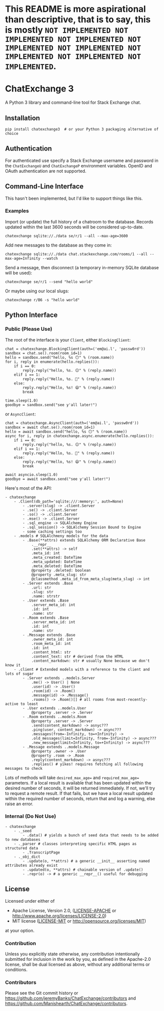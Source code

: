 # This README is more aspirational than descriptive, that is to say, this is mostly `NOT IMPLEMENTED NOT IMPLEMENTED NOT IMPLEMENTED NOT IMPLEMENTED NOT IMPLEMENTED NOT IMPLEMENTED NOT IMPLEMENTED NOT IMPLEMENTED`.

ChatExchange 3
==============

A Python 3 library and command-line tool for Stack Exchange chat.

## Installation

```
pip install chatexchange3  # or your Python 3 packaging alternative of choice
```

## Authentication

For authenticated use specify a Stack Exchange username and password in
the `ChatExchangeU` and `ChatExchangeP` environment variables. OpenID and
OAuth authentication are not supported.

## Command-Line Interface

This hasn't been implemented, but I'd like to support things like this.

### Examples

Import (or update) the full history of a chatroom to the database.
Records updated within the last 3600 seconds will be considered up-to-date.

```
chatexchange sqlite://./data se/r/1 --all --max-age=3600
```

Add new messages to the database as they come in:

```
chatexchange sqlite://./data chat.stackexchange.com/rooms/1 --all --max-age=Infinity --watch
```

Send a message, then disconnect (a temporary in-memory SQLite database will be used):

```
chatexchange se/r/1 --send "hello world"
```

Or maybe using our local slugs:

```
chatexchange r/B6 -s "hello world"
```

## Python Interface

### Public (Please Use)

The root of the interface is your `Client`, either `BlockingClient`:

```
chat = chatexchange.BlockingClient(auth=('em@ai.l', 'passw0rd'))
sandbox = chat.se().room(room_id=1)
hello = sandbox.send("hello, %s 😶" % (room.name))
for i, reply in enumerate(hello.replies()):
    if i == 0:
        reply.reply("hello, %s. 😐" % (reply.name))
    elif i == 1:
        reply.reply("Hello, %s. 🙂" % (reply.name))
    else:
        reply.reply("Hello, %s! 😄" % (reply.name))
        break

time.sleep(1.0)
goodbye = sandbox.send("see y'all later!")
```

or `AsyncClient`:

```
chat = chatexchange.AsyncClient(auth=('em@ai.l', 'passw0rd'))
sandbox = await chat.se().room(room_id=1)
hello = await sandbox.send("hello, %s 😶" % (room.name))
async for i, reply in chatexchange.async.enumerate(hello.replies()):
    if i == 0:
        reply.reply("hello, %s. 😐" % (reply.name))
    elif i == 1:
        reply.reply("Hello, %s. 🙂" % (reply.name))
    else:
        reply.reply("Hello, %s! 😄" % (reply.name))
        break

await asyncio.sleep(1.0)
goodbye = await sandbox.send("see y'all later!")
```

Here's most of the API:

```
- chatexchange
    - .Client(db_path='sqlite:///:memory:', auth=None)
        - .server(slug) -> .client.Server
        - .se() -> .client.Server
        - .so() -> .client.Server
        - .mse() -> .client.Server
        - .sql_engine -> SQLAlchemy Engine
        - .sql_session() -> SQLAlchemy Session Bound to Engine
        - some caching settings too
    - .models # SQLAlchmeny models for the data 
        - .Base(**attrs) extends SQLAlchemy ORM Declarative Base
            .__repr__
            .set(**attrs) -> self
            .meta_id: int
            .meta_created: DateTime
            .meta_updated: DateTime
            .meta_deleted: DateTime
            @property .deleted: boolean
            @property .meta_slug: str
            @classmethod .meta_id_from_meta_slug(meta_slug) -> int
        - .Server extends .Base
            .url: str
            .slug: str
            .name: strstr
        - .User extends .Base
            .server_meta_id: int
            .id: int
            .name: str
        - .Room extends .Base
            .server_meta_id: int
            .id: int
            .name: str
        - .Message extends .Base
            .owner_meta_id: int
            .room_meta_id: int
            .id: int
            .content_html: str
            .content_text: str # derived from the HTML
            .content_markdown: str # usually None because we don't know it
    - .client # Extended models with a reference to the client and lots of sugar
        - .Server extends ..models.Server
            .me() -> User() | None
            .user(id) -> .User()
            .room(id) -> .Room()
            .message(id) -> .Message()
            .rooms() -> .Room()[] # all rooms from most-recently-active to least
        - .User extends ..models.User
            @property .server -> .Server
        - .Room extends ..models.Room
            @property .server -> .Server
            .send(content_markdown) -> asnyc???
            .ping(user, content_markdown) -> async???
            .messages(from=-Infinity, to=+Infinity) ->
            .old_messages(limit=Infinity, from=-Infinity) -> async???
            .new_message(limit=Infinity, to=+Infinity) -> async???
        - .Message extends ..models.Message
            @property .owner -> .User
            @property .room -> .Room
            .reply(content_markdown) -> asnyc???
            .replies() # yikes! requires fetching all following messages to check
```

Lots of methods will take `desired_max_age=` and `required_max_age=` parameters.
If a local result is available that has been updated within the desired number
of seconds, it will be returned immediately. If not, we'll try to request a remote
result. If that fails, but we have a local result updated within the required
number of seconds, return that and log a warning, else raise an error.

### Internal (Do Not Use)

```
- chatexchange
    - ._seed
        - .data() # yields a bunch of seed data that needs to be added to new databases
    - ._parser # classes interpreting specific HTML pages as structured data
        - .TranscriptPage
    - ._obj_dict
        - .update(o, **attrs) # a generic __init__ asserting named attributes already exist 
        - .updated(o, **attrs) # chainable version of .update()
        - .repr(o) -> # a generic __repr__() useful for debugging
```

## License

Licensed under either of

 - Apache License, Version 2.0, ([LICENSE-APACHE](LICENSE-APACHE) or
   http://www.apache.org/licenses/LICENSE-2.0)
 - MIT license ([LICENSE-MIT](LICENSE-MIT) or http://opensource.org/licenses/MIT)

at your option.

### Contribution

Unless you explicitly state otherwise, any contribution intentionally submitted
for inclusion in the work by you, as defined in the Apache-2.0 license, shall
be dual licensed as above, without any additional terms or conditions.

### Contributors

Please see the Git commit history or 
https://github.com/jeremyBanks/ChatExchange/contributors and
https://github.com/Manishearth/ChatExchange/contributors.
